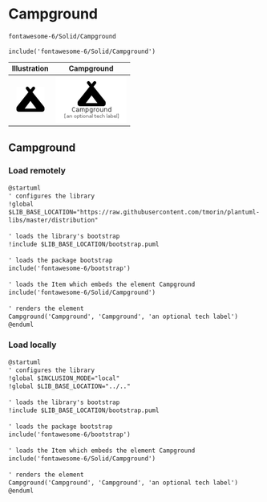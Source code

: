 # Campground


```text
fontawesome-6/Solid/Campground
```

```text
include('fontawesome-6/Solid/Campground')
```



| Illustration | Campground |
| :---: | :---: |
| ![illustration for Illustration](../../fontawesome-6/Solid/Campground.png) | ![illustration for Campground](../../fontawesome-6/Solid/Campground.Local.png) |




## Campground

### Load remotely
```plantuml
@startuml
' configures the library
!global $LIB_BASE_LOCATION="https://raw.githubusercontent.com/tmorin/plantuml-libs/master/distribution"

' loads the library's bootstrap
!include $LIB_BASE_LOCATION/bootstrap.puml

' loads the package bootstrap
include('fontawesome-6/bootstrap')

' loads the Item which embeds the element Campground
include('fontawesome-6/Solid/Campground')

' renders the element
Campground('Campground', 'Campground', 'an optional tech label')
@enduml
```

### Load locally
```plantuml
@startuml
' configures the library
!global $INCLUSION_MODE="local"
!global $LIB_BASE_LOCATION="../.."

' loads the library's bootstrap
!include $LIB_BASE_LOCATION/bootstrap.puml

' loads the package bootstrap
include('fontawesome-6/bootstrap')

' loads the Item which embeds the element Campground
include('fontawesome-6/Solid/Campground')

' renders the element
Campground('Campground', 'Campground', 'an optional tech label')
@enduml
```

